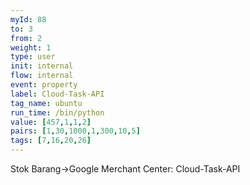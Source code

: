 ```yaml
---
myId: 88
to: 3
from: 2
weight: 1
type: user
init: internal
flow: internal
event: property
label: Cloud-Task-API
tag_name: ubuntu
run_time: /bin/python
value: [457,1,1,2]
pairs: [1,30,1000,1,300,10,5]
tags: [7,16,20,26]
---
```

Stok Barang->Google Merchant Center: Cloud-Task-API
